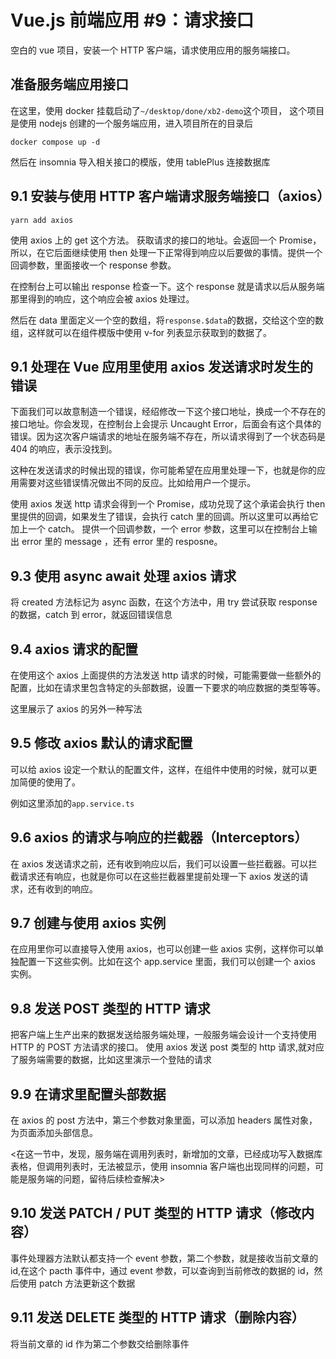 # Vue.js 前端应用 #9：请求接口

空白的 vue 项目，安装一个 HTTP 客户端，请求使用应用的服务端接口。

## 准备服务端应用接口

在这里，使用 docker 挂载启动了`~/desktop/done/xb2-demo`这个项目，
这个项目是使用 nodejs 创建的一个服务端应用，进入项目所在的目录后

```
docker compose up -d
```

然后在 insomnia 导入相关接口的模版，使用 tablePlus 连接数据库

## 9.1 安装与使用 HTTP 客户端请求服务端接口（axios）

```
yarn add axios
```

使用 axios 上的 get 这个方法。 获取请求的接口的地址。会返回一个 Promise，所以，在它后面继续使用 then 处理一下正常得到响应以后要做的事情。提供一个回调参数，里面接收一个 response 参数。

在控制台上可以输出 response 检查一下。这个 response 就是请求以后从服务端那里得到的响应，这个响应会被 axios 处理过。

然后在 data 里面定义一个空的数组，将`response.$data`的数据，交给这个空的数组，这样就可以在组件模版中使用 v-for 列表显示获取到的数据了。

## 9.1 处理在 Vue 应用里使用 axios 发送请求时发生的错误

下面我们可以故意制造一个错误，经绍修改一下这个接口地址，换成一个不存在的接口地址。你会发现，在控制台上会提示 Uncaught Error，后面会有这个具体的错误。因为这次客户端请求的地址在服务端不存在，所以请求得到了一个状态码是 404 的响应，表示没找到。

这种在发送请求的时候出现的错误，你可能希望在应用里处理一下，也就是你的应用需要对这些错误情况做出不同的反应。比如给用户一个提示。

使用 axios 发送 http 请求会得到一个 Promise，成功兑现了这个承诺会执行 then 里提供的回调，如果发生了错误，会执行 catch 里的回调。所以这里可以再给它加上一个 catch。 提供一个回调参数，一个 error 参数，这里可以在控制台上输出 error 里的 message ，还有 error 里的 resposne。

## 9.3 使用 async await 处理 axios 请求

将 created 方法标记为 async 函数，在这个方法中，用 try 尝试获取 response 的数据，catch 到 error，就返回错误信息

## 9.4 axios 请求的配置

在使用这个 axios 上面提供的方法发送 http 请求的时候，可能需要做一些额外的配置，比如在请求里包含特定的头部数据，设置一下要求的响应数据的类型等等。

这里展示了 axios 的另外一种写法

## 9.5 修改 axios 默认的请求配置

可以给 axios 设定一个默认的配置文件，这样，在组件中使用的时候，就可以更加简便的使用了。

例如这里添加的`app.service.ts`

## 9.6 axios 的请求与响应的拦截器（Interceptors）

在 axios 发送请求之前，还有收到响应以后，我们可以设置一些拦截器。可以拦截请求还有响应，也就是你可以在这些拦截器里提前处理一下 axios 发送的请求，还有收到的响应。

## 9.7 创建与使用 axios 实例

在应用里你可以直接导入使用 axios，也可以创建一些 axios 实例，这样你可以单独配置一下这些实例。比如在这个 app.service 里面，我们可以创建一个 axios 实例。

## 9.8 发送 POST 类型的 HTTP 请求

把客户端上生产出来的数据发送给服务端处理，一般服务端会设计一个支持使用 HTTP 的 POST 方法请求的接口。
使用 axios 发送 post 类型的 http 请求,就对应了服务端需要的数据，比如这里演示一个登陆的请求

## 9.9 在请求里配置头部数据

在 axios 的 post 方法中，第三个参数对象里面，可以添加 headers 属性对象，为页面添加头部信息。

<在这一节中，发现，服务端在调用列表时，新增加的文章，已经成功写入数据库表格，但调用列表时，无法被显示，使用 insomnia 客户端也出现同样的问题，可能是服务端的问题，留待后续检查解决>

## 9.10 发送 PATCH / PUT 类型的 HTTP 请求（修改内容）

事件处理器方法默认都支持一个 event 参数，第二个参数，就是接收当前文章的 id,在这个 pacth 事件中，通过 event 参数，可以查询到当前修改的数据的 id，然后使用 patch 方法更新这个数据

## 9.11 发送 DELETE 类型的 HTTP 请求（删除内容）

将当前文章的 id 作为第二个参数交给删除事件
